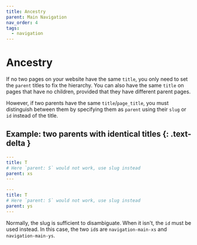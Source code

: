 ```yaml
---
title: Ancestry
parent: Main Navigation
nav_order: 4
tags:
  - navigation
---
```


# Ancestry

If no two pages on your website have the same `title`, you only need to set the `parent` titles to fix the hierarchy. You can also have the same `title` on pages that have no children, provided that they have different parent pages.

However, if two parents have the same `title`/`page_title`, you must distinguish between them by specifying them as `parent` using their `slug` or `id` instead of the title.

## Example: two parents with identical titles {: .text-delta }

```yaml
---
title: T
# Here `parent: S` would not work, use slug instead
parent: xs
---
```

```yaml
---
title: T
# Here `parent: S` would not work, use slug instead
parent: ys
---
```

Normally, the slug is sufficient to disambiguate. When it isn't, the `id` must be used instead. In this case, the two `id`s are `navigation-main-xs` and `navigation-main-ys`.
